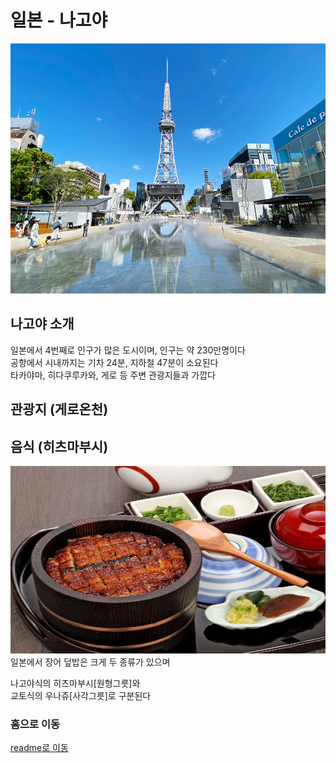 # 일본 - 나고야
<img src="../image/이윤창1번.jpg" width="800" height="400"/>

## 나고야 소개
일본에서 4번째로 인구가 많은 도시이며, 인구는 약 230만명이다  
공항에서 시내까지는 기차 24분, 지하철 47분이 소요된다  
타카야마, 히다쿠루카와, 게로 등 주변 관광지들과 가깝다

## 관광지 (게로온천)





## 음식 (히츠마부시)
<img src="../image/이윤창2번.jpg" width="800" height="300"/>
일본에서 장어 덮밥은 크게 두 종류가 있으며  

나고야식의 히츠마부시[원형그릇]와   
교토식의 우나쥬[사각그릇]로 구분된다




  
### 홈으로 이동
[readme로 이동](../README.md)
